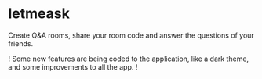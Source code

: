 # letmeask
Create Q&amp;A rooms, share your room code and answer the questions of your friends.

! Some new features are being coded to the application, like a dark theme, and some improvements to all the app. !


